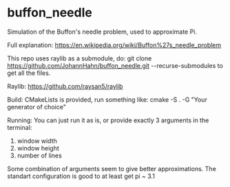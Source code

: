 # buffon_needle
Simulation of the Buffon's needle problem, used to approximate Pi.

Full explanation:
https://en.wikipedia.org/wiki/Buffon%27s_needle_problem

This repo uses raylib as a submodule, do:
git clone https://github.com/JohannHahn/buffon_needle.git --recurse-submodules 
to get all the files.

Raylib:
https://github.com/raysan5/raylib

Build:
CMakeLists is provided, run something like:
cmake -S . -G "Your generator of choice"

Running:
You can just run it as is, or provide exactly 3 arguments in the terminal: 
1. window width
2. window height
3. number of lines

Some combination of arguments seem to give better approximations.
The standart configuration is good to at least get pi ~ 3.1
